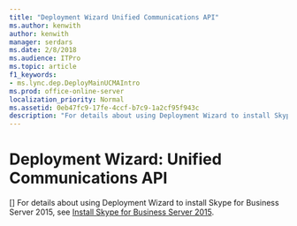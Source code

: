 ```yaml
---
title: "Deployment Wizard Unified Communications API"
ms.author: kenwith
author: kenwith
manager: serdars
ms.date: 2/8/2018
ms.audience: ITPro
ms.topic: article
f1_keywords:
- ms.lync.dep.DeployMainUCMAIntro
ms.prod: office-online-server
localization_priority: Normal
ms.assetid: 0eb47fc9-17fe-4ccf-b7c9-1a2cf95f943c
description: "For details about using Deployment Wizard to install Skype for Business Server 2015, see Install Skype for Business Server 2015."
---
```


# Deployment Wizard: Unified Communications API
[]
For details about using Deployment Wizard to install Skype for Business Server 2015, see [Install Skype for Business Server 2015](../../deploy-1/install-0/install-0.md).
  

